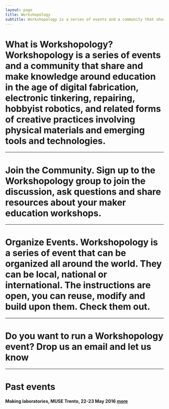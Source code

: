 ```yaml
---
layout: page
title: Workshopology
subtitle: Workshopology is a series of events and a community that share and make knowledge around the educational formats in the age of making.
---
```


# What is Workshopology? Workshopology is a series of events and a community that share and make knowledge around education in the age of digital fabrication, electronic tinkering, repairing, hobbyist robotics, and related forms of creative practices involving physical materials and emerging tools and technologies.
---

# **Join the Community**. Sign up to the Workshopology group to join the discussion, ask questions and share resources about your maker education workshops. 
***

# Organize Events. Workshopology is a series of event that can be organized all around the world. They can be local, national or international. The instructions are open, you can reuse, modify and build upon them. Check them out.
---

# Do you want to run a Workshopology event? Drop us an email and let us know 


---







# Past events

#### Making laboratories, MUSE Trento, 22-23 May 2016 [more](http://workshopology.github.io/Making%20Laboratories%202016)









